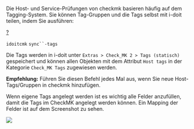Die Host- und Service-Prüfungen von checkmk basieren häufig auf dem Tagging-System. Sie können Tag-Gruppen und die Tags selbst mit i-doit teilen, indem Sie ausführen:

[?](#)

`idoitcmk` `sync``-tags`

Die Tags werden in i-doit unter `Extras > Check_MK 2 > Tags (statisch)` gespeichert und können allen Objekten mit dem Attribut `Host tags` in der Kategorie `Check_MK Tags` zugewiesen werden.

**Empfehlung:** Führen Sie diesen Befehl jedes Mal aus, wenn Sie neue Host-Tags/Gruppen in checkmk hinzufügen.

Wenn eigene Tags angelegt werden ist es wichtig alle Felder anzufüllen, damit die Tags im CheckMK angelegt werden können. Ein Mapping der Felder ist auf dem Screenshot zu sehen.

![](/download/attachments/113475776/Tags-static.png?version=1&modificationDate=1658832051885&api=v2&effects=drop-shadow)